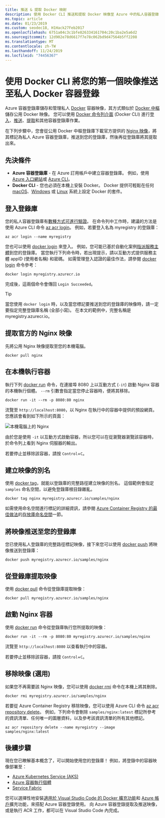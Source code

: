 ```yaml
---
title: 推送 & 提取 Docker 映射
description: 使用 Docker CLI 推送和提取 Docker 映像至 Azure 中的私人容器登錄
ms.topic: article
ms.date: 01/23/2019
ms.custom: seodec18, H1Hack27Feb2017
ms.openlocfilehash: 6751a04c3c1bfe826334161704c20c1ba2e5a6d2
ms.sourcegitcommit: 12d902e78d6617f7e78c062bd9d47564b5ff2208
ms.translationtype: MT
ms.contentlocale: zh-TW
ms.lasthandoff: 11/24/2019
ms.locfileid: "74456367"
---
```

# <a name="push-your-first-image-to-a-private-docker-container-registry-using-the-docker-cli"></a>使用 Docker CLI 將您的第一個映像推送至私人 Docker 容器登錄

Azure 容器登錄庫儲存和管理私人 [Docker](https://hub.docker.com) 容器映像，其方式類似於 [Docker 中樞](https://hub.docker.com/)儲存公用 Docker 映像。 您可以使用 [Docker 命令列介面](https://docs.docker.com/engine/reference/commandline/cli/) (Docker CLI) 進行[登入](https://docs.docker.com/engine/reference/commandline/login/)、[推送](https://docs.docker.com/engine/reference/commandline/push/)、[提取](https://docs.docker.com/engine/reference/commandline/pull/)和其他容器登錄庫作業。

在下列步驟中，您會從公用 Docker 中樞登錄庫下載官方提供的 [Nginx 映像](https://store.docker.com/images/nginx)，將其標記為私人 Azure 容器登錄庫，推送到您的登錄庫，然後再從登錄庫將其提取出來。

## <a name="prerequisites"></a>先決條件

* **Azure 容器登錄庫** - 在 Azure 訂用帳戶中建立容器登錄庫。 例如，使用 [Azure 入口網站](container-registry-get-started-portal.md)或 [Azure CLI](container-registry-get-started-azure-cli.md)。
* **Docker CLI** - 您也必須在本機上安裝 Docker。 Docker 提供可輕鬆在任何 [macOS][docker-mac]、[Windows][docker-windows] 或 [Linux][docker-linux] 系統上設定 Docker 的套件。

## <a name="log-in-to-a-registry"></a>登入登錄庫

您的私人容器登錄庫有[數種方式可進行驗證](container-registry-authentication.md)。 在命令列中工作時，建議的方法是使用 Azure CLI 命令 [az acr login](/cli/azure/acr?view=azure-cli-latest#az-acr-login)。 例如，若要登入名為 myregistry 的登錄庫：

```azurecli
az acr login --name myregistry
```

您也可以使用 [docker login](https://docs.docker.com/engine/reference/commandline/login/) 來登入。 例如，您可能已基於自動化案例[指派服務主體](container-registry-authentication.md#service-principal)到您的登錄庫。 當您執行下列命令時，若出現提示，請以互動方式提供服務主體 appID (使用者名稱) 和密碼。 如需管理登入認證的最佳作法，請參閱 [docker login](https://docs.docker.com/engine/reference/commandline/login/) 命令參考：

```
docker login myregistry.azurecr.io
```

完成後，這兩個命令會傳回 `Login Succeeded`。

> [!TIP]
> 當您使用 `docker login` 時，以及當您標記要推送到您的登錄庫的映像時，請一定要指定完整登錄庫名稱 (全部小寫)。 在本文的範例中，完整名稱是 myregistry.azurecr.io。

## <a name="pull-the-official-nginx-image"></a>提取官方的 Nginx 映像

先將公用 Nginx 映像提取至您的本機電腦。

```
docker pull nginx
```

## <a name="run-the-container-locally"></a>在本機執行容器

執行下列 [docker run](https://docs.docker.com/engine/reference/run/) 命令，在連接埠 8080 上以互動方式 (`-it`) 啟動 Nginx 容器的本機執行個體。 `--rm` 引數會指定當您停止容器時，便將其移除。

```
docker run -it --rm -p 8080:80 nginx
```

流覽至 `http://localhost:8080`，以 Nginx 在執行中的容器中提供的預設網頁。 您應該會看到如下所示的頁面：

![本機電腦上的 Nginx](./media/container-registry-get-started-docker-cli/nginx.png)

由於您是使用 `-it` 以互動方式啟動容器，所以您可以在從瀏覽器瀏覽該容器時，於命令列上看到 Nginx 伺服器的輸出。

若要停止並移除該容器，請按 `Control`+`C`。

## <a name="create-an-alias-of-the-image"></a>建立映像的別名

使用 [docker tag](https://docs.docker.com/engine/reference/commandline/tag/)，就能以登錄庫的完整路徑建立映像的別名。 這個範例會指定 `samples` 命名空間，以避免登錄庫根目錄雜亂。

```
docker tag nginx myregistry.azurecr.io/samples/nginx
```

如需使用命名空間進行標記的詳細資訊，請參閱 [Azure Container Registry 的最佳做法](container-registry-best-practices.md#repository-namespaces)的[存放庫命名空間](container-registry-best-practices.md)一節。

## <a name="push-the-image-to-your-registry"></a>將映像推送至您的登錄庫

您已使用私人登錄庫的完整路徑標記映像，接下來您可以使用 [docker push](https://docs.docker.com/engine/reference/commandline/push/) 將映像推送到登錄庫：

```
docker push myregistry.azurecr.io/samples/nginx
```

## <a name="pull-the-image-from-your-registry"></a>從登錄庫提取映像

使用 [docker pull](https://docs.docker.com/engine/reference/commandline/pull/) 命令從登錄庫提取映像：

```
docker pull myregistry.azurecr.io/samples/nginx
```

## <a name="start-the-nginx-container"></a>啟動 Nginx 容器

使用 [docker run](https://docs.docker.com/engine/reference/run/) 命令從登錄庫執行您所提取的映像：

```
docker run -it --rm -p 8080:80 myregistry.azurecr.io/samples/nginx
```

流覽至 `http://localhost:8080` 以查看執行中的容器。

若要停止並移除該容器，請按 `Control`+`C`。

## <a name="remove-the-image-optional"></a>移除映像 (選用)

如果您不再需要該 Nginx 映像，您可以使用 [docker rmi](https://docs.docker.com/engine/reference/commandline/rmi/) 命令在本機上將其刪除。

```
docker rmi myregistry.azurecr.io/samples/nginx
```

若要從 Azure Container Registry 移除映像，您可以使用 Azure CLI 命令 [az acr repository delete](/cli/azure/acr/repository#az-acr-repository-delete)。 例如，下列命令會刪除 `samples/nginx:latest` 標記所參考的資訊清單、任何唯一的圖層資料，以及參考該資訊清單的所有其他標記。

```azurecli
az acr repository delete --name myregistry --image samples/nginx:latest
```

## <a name="next-steps"></a>後續步驟

現在您已瞭解基本概念了，可以開始使用您的登錄庫！ 例如，將登錄中的容器映像部署至：

* [Azure Kubernetes Service (AKS)](../aks/tutorial-kubernetes-prepare-app.md)
* [Azure 容器執行個體](../container-instances/container-instances-tutorial-prepare-app.md)
* [Service Fabric](../service-fabric/service-fabric-tutorial-create-container-images.md)

您可以選擇性地安裝[適用於 Visual Studio Code 的 Docker 擴充功能](https://code.visualstudio.com/docs/azure/docker)和 [Azure 帳戶](https://marketplace.visualstudio.com/items?itemName=ms-vscode.azure-account)擴充功能，來搭配 Azure 容器登錄使用。 向 Azure 容器登錄提取及推送映像，或是執行 ACR 工作，都可以在 Visual Studio Code 內完成。


<!-- LINKS - external -->
[docker-linux]: https://docs.docker.com/engine/installation/#supported-platforms
[docker-mac]: https://docs.docker.com/docker-for-mac/
[docker-windows]: https://docs.docker.com/docker-for-windows/
